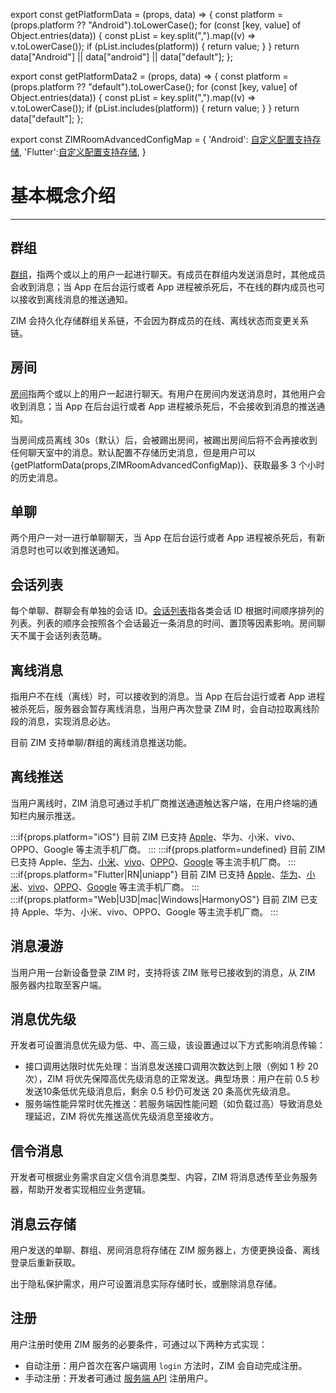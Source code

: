 export const getPlatformData = (props, data) => {
    const platform = (props.platform ?? "Android").toLowerCase();
    for (const [key, value] of Object.entries(data)) {
        const pList = key.split(",").map((v) => v.toLowerCase());
        if (pList.includes(platform)) {
            return value;
        }
    }
    return data["Android"] || data["android"] || data["default"];
};

export const getPlatformData2 = (props, data) => {
    const platform = (props.platform ?? "default").toLowerCase();
    for (const [key, value] of Object.entries(data)) {
        const pList = key.split(",").map((v) => v.toLowerCase());
        if (pList.includes(platform)) {
            return value;
        }
    }
    return data["default"];
};

export const ZIMRoomAdvancedConfigMap = {
  'Android': <a href="@-ZIMRoomAdvancedConfig" target="_blank">自定义配置支持存储</a>,
  'Flutter':<a href="https://pub.dev/documentation/zego_zim/latest/zego_zim/ZIMRoomAdvancedConfig-class.html" target="_blank">自定义配置支持存储</a>,
}

# 基本概念介绍

- - -


## 群组

[群组](/zim-ios/guides/group/manage-groups)，指两个或以上的用户一起进行聊天。有成员在群组内发送消息时，其他成员会收到消息；当 App 在后台运行或者 App 进程被杀死后，不在线的群内成员也可以接收到离线消息的推送通知。

ZIM 会持久化存储群组关系链，不会因为群成员的在线、离线状态而变更关系链。


## 房间

[房间](/zim-ios/guides/room/manage-rooms)指两个或以上的用户一起进行聊天。有用户在房间内发送消息时，其他用户会收到消息；当 App 在后台运行或者 App 进程被杀死后，不会接收到消息的推送通知。

当房间成员离线 30s（默认）后，会被踢出房间，被踢出房间后将不会再接收到任何聊天室中的消息。默认配置不存储历史消息，但是用户可以{getPlatformData(props,ZIMRoomAdvancedConfigMap)}、获取最多 3 个小时的历史消息。

## 单聊

两个用户一对一进行单聊聊天，当 App 在后台运行或者 App 进程被杀死后，有新消息时也可以收到推送通知。


## 会话列表

每个单聊、群聊会有单独的会话 ID。[会话列表](/zim-ios/guides/conversation/get-the-conversation-list)指各类会话 ID 根据时间顺序排列的列表。列表的顺序会按照各个会话最近一条消息的时间、置顶等因素影响。房间聊天不属于会话列表范畴。


## 离线消息

指用户不在线（离线）时，可以接收到的消息。当 App 在后台运行或者 App 进程被杀死后，服务器会暂存离线消息，当用户再次登录 ZIM 时，会自动拉取离线阶段的消息，实现消息必达。

目前 ZIM 支持单聊/群组的离线消息推送功能。


## 离线推送

当用户离线时，ZIM 消息可通过手机厂商推送通道触达客户端，在用户终端的通知栏内展示推送。

:::if{props.platform="iOS"}
目前 ZIM 已支持 [Apple](/zim-ios/offline-push-notifications/integrate-apns)、华为、小米、vivo、OPPO、Google 等主流手机厂商。
:::
:::if{props.platform=undefined}
目前 ZIM 已支持 Apple、[华为](/zim-ios/offline-push-notifications/integrate-huawei)、[小米](/zim-ios/offline-push-notifications/integrate-xiaomi)、[vivo](/zim-ios/offline-push-notifications/integrate-vivo)、[OPPO](/zim-ios/offline-push-notifications/integrate-oppo)、[Google](/zim-ios/offline-push-notifications/integrate-fcm) 等主流手机厂商。
:::
:::if{props.platform="Flutter|RN|uniapp"}
目前 ZIM 已支持 [Apple](/zim-ios/offline-push-notifications/integrate-apns)、[华为](/zim-ios/offline-push-notifications/integrate-huawei)、[小米](/zim-ios/offline-push-notifications/integrate-xiaomi)、[vivo](/zim-ios/offline-push-notifications/integrate-vivo)、[OPPO](/zim-ios/offline-push-notifications/integrate-oppo)、[Google](/zim-ios/offline-push-notifications/integrate-fcm) 等主流手机厂商。
:::
:::if{props.platform="Web|U3D|mac|Windows|HarmonyOS"}
目前 ZIM 已支持 Apple、华为、小米、vivo、OPPO、Google 等主流手机厂商。
:::

## 消息漫游

当用户用一台新设备登录 ZIM 时，支持将该 ZIM 账号已接收到的消息，从 ZIM 服务器内拉取至客户端。

## 消息优先级

开发者可设置消息优先级为低、中、高三级，该设置通过以下方式影响消息传输：
- 接口调用达限时优先处理：当消息发送接口调用次数达到上限（例如 1 秒 20 次），ZIM 将优先保障高优先级消息的正常发送。典型场景：用户在前 0.5 秒发送10条低优先级消息后，剩余 0.5 秒仍可发送 20 条高优先级消息。
- 服务端性能异常时优先推送：若服务端因性能问题（如负载过高）导致消息处理延迟，ZIM 将优先推送高优先级消息至接收方。

## 信令消息

开发者可根据业务需求自定义信令消息类型、内容，ZIM 将消息透传至业务服务器，帮助开发者实现相应业务逻辑。


## 消息云存储

用户发送的单聊、群组、房间消息将存储在 ZIM 服务器上，方便更换设备、离线登录后重新获取。

出于隐私保护需求，用户可设置消息实际存储时长，或删除消息存储。

## 注册

用户注册时使用 ZIM 服务的必要条件，可通过以下两种方式实现：
- 自动注册：用户首次在客户端调用 `login` 方法时，ZIM 会自动完成注册。
- 手动注册：开发者可通过 [服务端 API](https://doc-zh.zego.im/zim-server/user/batch-register-users) 注册用户。

<Content platform="iOS" />